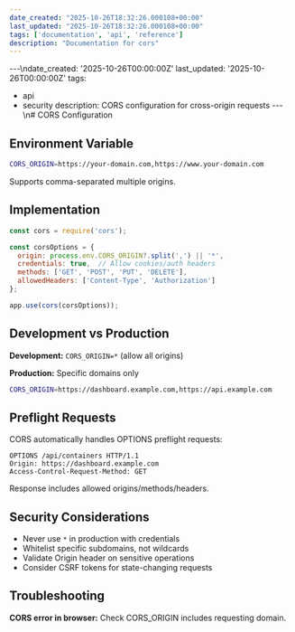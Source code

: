 ```yaml
---
date_created: "2025-10-26T18:32:26.000108+00:00"
last_updated: "2025-10-26T18:32:26.000108+00:00"
tags: ['documentation', 'api', 'reference']
description: "Documentation for cors"
---
```


---\ndate_created: '2025-10-26T00:00:00Z'
last_updated: '2025-10-26T00:00:00Z'
tags:
- api
- security
description: CORS configuration for cross-origin requests
---\n# CORS Configuration

## Environment Variable

```bash
CORS_ORIGIN=https://your-domain.com,https://www.your-domain.com
```

Supports comma-separated multiple origins.

## Implementation

```javascript
const cors = require('cors');

const corsOptions = {
  origin: process.env.CORS_ORIGIN?.split(',') || '*',
  credentials: true,  // Allow cookies/auth headers
  methods: ['GET', 'POST', 'PUT', 'DELETE'],
  allowedHeaders: ['Content-Type', 'Authorization']
};

app.use(cors(corsOptions));
```

## Development vs Production

**Development:** `CORS_ORIGIN=*` (allow all origins)

**Production:** Specific domains only

```bash
CORS_ORIGIN=https://dashboard.example.com,https://api.example.com
```

## Preflight Requests

CORS automatically handles OPTIONS preflight requests:

```http
OPTIONS /api/containers HTTP/1.1
Origin: https://dashboard.example.com
Access-Control-Request-Method: GET
```

Response includes allowed origins/methods/headers.

## Security Considerations

- Never use `*` in production with credentials
- Whitelist specific subdomains, not wildcards
- Validate Origin header on sensitive operations
- Consider CSRF tokens for state-changing requests

## Troubleshooting

**CORS error in browser:** Check CORS_ORIGIN includes requesting domain.
